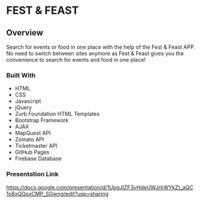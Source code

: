 # FEST & FEAST

## Overview
Search for events or food in one place with the help of the Fest & Feast APP. No need to switch between sites anymore as Fest & Feast gives you the convenience to search for events and food in one place!

### Built With
- HTML
- CSS
- Javascript
- jQuery
- Zurb Foundation HTML Templates
- Bootstrap Framework
- AJAX
- MapQuest API
- Zomato API
- Ticketmaster API
- GitHub Pages
- Firebase Database

### Presentation Link
https://docs.google.com/presentation/d/1UpgJIZF3yHdeUWJrkWYkZt_aQC1o8xQQsxCMP_SGwng/edit?usp=sharing
